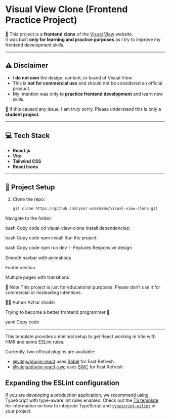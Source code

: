 # Visual View Clone (Frontend Practice Project)

🚀 This project is a **frontend clone** of the [Visual View](https://example.com) website.  
It was built **only for learning and practice purposes** as I try to improve my frontend development skills.

---

## ⚠️ Disclaimer
- I **do not own** the design, content, or brand of Visual View.  
- This is **not for commercial use** and should not be considered an official product.  
- My intention was only to **practice frontend development** and learn new skills.  

🙏 If this caused any issue, I am truly sorry. Please understand this is only a **student project**.

---

## 💻 Tech Stack
- **React.js**
- **Vite**
- **Tailwind CSS**
- **React Icons**

---

## 📂 Project Setup

1. Clone the repo:
   ```bash
   git clone https://github.com/your-username/visual-view-clone.git
Navigate to the folder:

bash
Copy code
cd visual-view-clone
Install dependencies:

bash
Copy code
npm install
Run the project:

bash
Copy code
npm run dev
✨ Features
Responsive design

Smooth navbar with animations

Footer section

Multiple pages with transitions

📌 Note
This project is just for educational purposes.
Please don’t use it for commercial or misleading intentions.

👨‍💻 Author
Azhar shaikh

Trying to become a better frontend programmer 🚀

yaml
Copy code

---

This template provides a minimal setup to get React working in Vite with HMR and some ESLint rules.

Currently, two official plugins are available:

- [@vitejs/plugin-react](https://github.com/vitejs/vite-plugin-react/blob/main/packages/plugin-react) uses [Babel](https://babeljs.io/) for Fast Refresh
- [@vitejs/plugin-react-swc](https://github.com/vitejs/vite-plugin-react/blob/main/packages/plugin-react-swc) uses [SWC](https://swc.rs/) for Fast Refresh

## Expanding the ESLint configuration

If you are developing a production application, we recommend using TypeScript with type-aware lint rules enabled. Check out the [TS template](https://github.com/vitejs/vite/tree/main/packages/create-vite/template-react-ts) for information on how to integrate TypeScript and [`typescript-eslint`](https://typescript-eslint.io) in your project.
